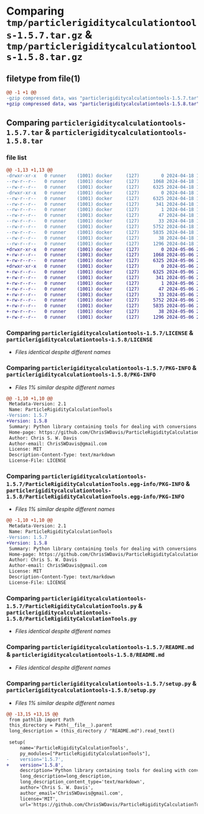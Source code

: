 # Comparing `tmp/particlerigiditycalculationtools-1.5.7.tar.gz` & `tmp/particlerigiditycalculationtools-1.5.8.tar.gz`

## filetype from file(1)

```diff
@@ -1 +1 @@
-gzip compressed data, was "particlerigiditycalculationtools-1.5.7.tar", last modified: Thu Apr 18 12:31:19 2024, max compression
+gzip compressed data, was "particlerigiditycalculationtools-1.5.8.tar", last modified: Mon May  6 22:27:01 2024, max compression
```

## Comparing `particlerigiditycalculationtools-1.5.7.tar` & `particlerigiditycalculationtools-1.5.8.tar`

### file list

```diff
@@ -1,13 +1,13 @@
-drwxr-xr-x   0 runner    (1001) docker     (127)        0 2024-04-18 12:31:19.650439 particlerigiditycalculationtools-1.5.7/
--rw-r--r--   0 runner    (1001) docker     (127)     1068 2024-04-18 12:31:14.000000 particlerigiditycalculationtools-1.5.7/LICENSE
--rw-r--r--   0 runner    (1001) docker     (127)     6325 2024-04-18 12:31:19.650439 particlerigiditycalculationtools-1.5.7/PKG-INFO
-drwxr-xr-x   0 runner    (1001) docker     (127)        0 2024-04-18 12:31:19.650439 particlerigiditycalculationtools-1.5.7/ParticleRigidityCalculationTools.egg-info/
--rw-r--r--   0 runner    (1001) docker     (127)     6325 2024-04-18 12:31:19.000000 particlerigiditycalculationtools-1.5.7/ParticleRigidityCalculationTools.egg-info/PKG-INFO
--rw-r--r--   0 runner    (1001) docker     (127)      341 2024-04-18 12:31:19.000000 particlerigiditycalculationtools-1.5.7/ParticleRigidityCalculationTools.egg-info/SOURCES.txt
--rw-r--r--   0 runner    (1001) docker     (127)        1 2024-04-18 12:31:19.000000 particlerigiditycalculationtools-1.5.7/ParticleRigidityCalculationTools.egg-info/dependency_links.txt
--rw-r--r--   0 runner    (1001) docker     (127)       47 2024-04-18 12:31:19.000000 particlerigiditycalculationtools-1.5.7/ParticleRigidityCalculationTools.egg-info/requires.txt
--rw-r--r--   0 runner    (1001) docker     (127)       33 2024-04-18 12:31:19.000000 particlerigiditycalculationtools-1.5.7/ParticleRigidityCalculationTools.egg-info/top_level.txt
--rw-r--r--   0 runner    (1001) docker     (127)     5752 2024-04-18 12:31:14.000000 particlerigiditycalculationtools-1.5.7/ParticleRigidityCalculationTools.py
--rw-r--r--   0 runner    (1001) docker     (127)     5835 2024-04-18 12:31:14.000000 particlerigiditycalculationtools-1.5.7/README.md
--rw-r--r--   0 runner    (1001) docker     (127)       38 2024-04-18 12:31:19.650439 particlerigiditycalculationtools-1.5.7/setup.cfg
--rw-r--r--   0 runner    (1001) docker     (127)     1296 2024-04-18 12:31:14.000000 particlerigiditycalculationtools-1.5.7/setup.py
+drwxr-xr-x   0 runner    (1001) docker     (127)        0 2024-05-06 22:27:01.831522 particlerigiditycalculationtools-1.5.8/
+-rw-r--r--   0 runner    (1001) docker     (127)     1068 2024-05-06 22:26:56.000000 particlerigiditycalculationtools-1.5.8/LICENSE
+-rw-r--r--   0 runner    (1001) docker     (127)     6325 2024-05-06 22:27:01.831522 particlerigiditycalculationtools-1.5.8/PKG-INFO
+drwxr-xr-x   0 runner    (1001) docker     (127)        0 2024-05-06 22:27:01.831522 particlerigiditycalculationtools-1.5.8/ParticleRigidityCalculationTools.egg-info/
+-rw-r--r--   0 runner    (1001) docker     (127)     6325 2024-05-06 22:27:01.000000 particlerigiditycalculationtools-1.5.8/ParticleRigidityCalculationTools.egg-info/PKG-INFO
+-rw-r--r--   0 runner    (1001) docker     (127)      341 2024-05-06 22:27:01.000000 particlerigiditycalculationtools-1.5.8/ParticleRigidityCalculationTools.egg-info/SOURCES.txt
+-rw-r--r--   0 runner    (1001) docker     (127)        1 2024-05-06 22:27:01.000000 particlerigiditycalculationtools-1.5.8/ParticleRigidityCalculationTools.egg-info/dependency_links.txt
+-rw-r--r--   0 runner    (1001) docker     (127)       47 2024-05-06 22:27:01.000000 particlerigiditycalculationtools-1.5.8/ParticleRigidityCalculationTools.egg-info/requires.txt
+-rw-r--r--   0 runner    (1001) docker     (127)       33 2024-05-06 22:27:01.000000 particlerigiditycalculationtools-1.5.8/ParticleRigidityCalculationTools.egg-info/top_level.txt
+-rw-r--r--   0 runner    (1001) docker     (127)     5752 2024-05-06 22:26:56.000000 particlerigiditycalculationtools-1.5.8/ParticleRigidityCalculationTools.py
+-rw-r--r--   0 runner    (1001) docker     (127)     5835 2024-05-06 22:26:56.000000 particlerigiditycalculationtools-1.5.8/README.md
+-rw-r--r--   0 runner    (1001) docker     (127)       38 2024-05-06 22:27:01.831522 particlerigiditycalculationtools-1.5.8/setup.cfg
+-rw-r--r--   0 runner    (1001) docker     (127)     1296 2024-05-06 22:26:56.000000 particlerigiditycalculationtools-1.5.8/setup.py
```

### Comparing `particlerigiditycalculationtools-1.5.7/LICENSE` & `particlerigiditycalculationtools-1.5.8/LICENSE`

 * *Files identical despite different names*

### Comparing `particlerigiditycalculationtools-1.5.7/PKG-INFO` & `particlerigiditycalculationtools-1.5.8/PKG-INFO`

 * *Files 1% similar despite different names*

```diff
@@ -1,10 +1,10 @@
 Metadata-Version: 2.1
 Name: ParticleRigidityCalculationTools
-Version: 1.5.7
+Version: 1.5.8
 Summary: Python library containing tools for dealing with conversions between particle energy and rigidity
 Home-page: https://github.com/ChrisSWDavis/ParticleRigidityCalculationTools
 Author: Chris S. W. Davis
 Author-email: ChrisSWDavis@gmail.com
 License: MIT
 Description-Content-Type: text/markdown
 License-File: LICENSE
```

### Comparing `particlerigiditycalculationtools-1.5.7/ParticleRigidityCalculationTools.egg-info/PKG-INFO` & `particlerigiditycalculationtools-1.5.8/ParticleRigidityCalculationTools.egg-info/PKG-INFO`

 * *Files 1% similar despite different names*

```diff
@@ -1,10 +1,10 @@
 Metadata-Version: 2.1
 Name: ParticleRigidityCalculationTools
-Version: 1.5.7
+Version: 1.5.8
 Summary: Python library containing tools for dealing with conversions between particle energy and rigidity
 Home-page: https://github.com/ChrisSWDavis/ParticleRigidityCalculationTools
 Author: Chris S. W. Davis
 Author-email: ChrisSWDavis@gmail.com
 License: MIT
 Description-Content-Type: text/markdown
 License-File: LICENSE
```

### Comparing `particlerigiditycalculationtools-1.5.7/ParticleRigidityCalculationTools.py` & `particlerigiditycalculationtools-1.5.8/ParticleRigidityCalculationTools.py`

 * *Files identical despite different names*

### Comparing `particlerigiditycalculationtools-1.5.7/README.md` & `particlerigiditycalculationtools-1.5.8/README.md`

 * *Files identical despite different names*

### Comparing `particlerigiditycalculationtools-1.5.7/setup.py` & `particlerigiditycalculationtools-1.5.8/setup.py`

 * *Files 1% similar despite different names*

```diff
@@ -13,15 +13,15 @@
 from pathlib import Path
 this_directory = Path(__file__).parent
 long_description = (this_directory / "README.md").read_text()
 
 setup(
     name='ParticleRigidityCalculationTools',
     py_modules=["ParticleRigidityCalculationTools"],
-    version='1.5.7',
+    version='1.5.8',
     description='Python library containing tools for dealing with conversions between particle energy and rigidity',
     long_description=long_description,
     long_description_content_type='text/markdown',
     author='Chris S. W. Davis',
     author_email='ChrisSWDavis@gmail.com',
     license='MIT',
     url='https://github.com/ChrisSWDavis/ParticleRigidityCalculationTools',
```

